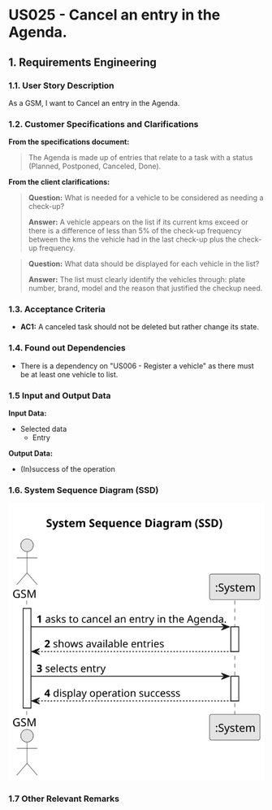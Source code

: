# US025 - Cancel an entry in the Agenda.


## 1. Requirements Engineering

### 1.1. User Story Description
As a GSM, I want to Cancel an entry in the Agenda.

### 1.2. Customer Specifications and Clarifications 

**From the specifications document:**

> The Agenda is made up of entries that relate to a task with a status (Planned, Postponed, Canceled,
Done).


**From the client clarifications:**

> **Question:** What is needed for a vehicle to be considered as needing a check-up?
>
> **Answer:** A vehicle appears on the list if its current kms exceed or there is a difference of less than 5% of the check-up frequency between the kms the vehicle had in the last check-up plus the check-up frequency.

> **Question:** What data should be displayed for each vehicle in the list?
>
> **Answer:** The list must clearly identify the vehicles through: plate number, brand, model and the reason that justified the checkup need.

### 1.3. Acceptance Criteria

* **AC1:**  A canceled task should not be deleted but rather change its
state.

### 1.4. Found out Dependencies

* There is a dependency on "US006 - Register a vehicle" as there must be at least one vehicle to list.

### 1.5 Input and Output Data

**Input Data:**

* Selected data
    * Entry

**Output Data:**

* (In)success of the operation 

### 1.6. System Sequence Diagram (SSD)

![System Sequence Diagram - Alternative One](svg/us025-system-sequence-diagram.svg)

### 1.7 Other Relevant Remarks

